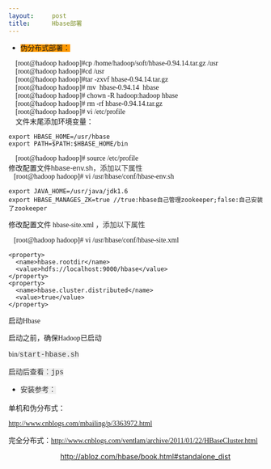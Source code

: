```yaml
---
layout:     post
title:      Hbase部署
---
```

<div id="article_content" class="article_content clearfix csdn-tracking-statistics" data-pid="blog" data-mod="popu_307" data-dsm="post">
								            <link rel="stylesheet" href="https://csdnimg.cn/release/phoenix/template/css/ck_htmledit_views-f76675cdea.css">
						<div class="htmledit_views" id="content_views">
                
<p></p>
<ul><li><span style="background-color:rgb(255,153,0);font-family:'微软雅黑';font-size:14px;">伪分布式部署：</span></li></ul><p></p>
<p></p>
<div style="font-family:'微软雅黑';font-size:14px;">
<div>    [root@hadoop hadoop]#cp /home/hadoop/soft/hbase-0.94.14.tar.gz /usr</div>
<div>    [root@hadoop hadoop]#cd /usr</div>
<div>    [root@hadoop hadoop]#tar -zxvf hbase-0.94.14.tar.gz</div>
<div>    [root@hadoop hadoop]# mv  hbase-0.94.14  hbase</div>
<div>    [root@hadoop hadoop]# chown -R hadoop:hadoop hbase</div>
<div>    [root@hadoop hadoop]# rm -rf hbase-0.94.14.tar.gz</div>
<div>    [root@hadoop hadoop]# vi /etc/profile</div>
<div>    文件末尾添加环境变量：</div>
</div>
<pre><code class="language-plain">export HBASE_HOME=/usr/hbase
export PATH=$PATH:$HBASE_HOME/bin</code></pre>
<div style="font-family:'微软雅黑';font-size:14px;">
<div>    [root@hadoop hadoop]# source /etc/profile</div>
<div>修改配置文件<span style="color:rgb(51,51,51);font-family:'����', Arial, verdana;">hbase-env.sh，添加以下属性</span></div>
<div>   [root@hadoop hadoop]# vi /usr/hbase/conf/hbase-env.sh</div>
</div>
<span style="font-family:'微软雅黑';"><span style="font-size:14px;"></span></span><pre><code class="language-plain">export JAVA_HOME=/usr/java/jdk1.6
export HBASE_MANAGES_ZK=true //true:hbase自己管理zookeeper;false:自己安装了zookeeper</code></pre><span style="font-family:'微软雅黑';font-size:14px;">修改配置文件 hbase-site.xml </span><span style="font-size:14px;color:rgb(51,51,51);font-family:'����', Arial, verdana;">，添加以下属性</span><span style="font-family:'微软雅黑';font-size:14px;"> </span><br style="font-family:'微软雅黑';font-size:14px;"><p><span style="font-family:'微软雅黑';font-size:14px;">   [root@hadoop hadoop]# vi /usr/hbase/conf/hbase-site.xml</span></p>
<pre><code class="language-plain">&lt;property&gt;  
  &lt;name&gt;hbase.rootdir&lt;/name&gt;  
  &lt;value&gt;hdfs://localhost:9000/hbase&lt;/value&gt;  
&lt;/property&gt;  
&lt;property&gt;  
  &lt;name&gt;hbase.cluster.distributed&lt;/name&gt;  
  &lt;value&gt;true&lt;/value&gt;  
&lt;/property&gt;  </code></pre>
<p><span style="font-family:'微软雅黑';font-size:14px;">启动Hbase</span></p>
<p><span style="font-family:'微软雅黑';font-size:14px;">启动之前，确保Hadoop已启动</span></p>
<p><span style="font-family:'微软雅黑';font-size:14px;">bin/</span><span style="background-color:rgb(240,240,240);color:rgb(51,51,51);font-family:'Courier New';line-height:21px;font-size:14px;">start-hbase.sh</span></p>
<p><span style="background-color:rgb(240,240,240);color:rgb(51,51,51);font-family:'Courier New';line-height:21px;font-size:14px;">启动后查看：jps</span></p>
<p></p>
<ul><li><span style="background-color:rgb(240,240,240);color:rgb(51,51,51);font-family:'Courier New';font-size:14px;line-height:21px;">安装参考：</span></li></ul><p></p>
<p><span style="font-family:'微软雅黑';font-size:14px;">单机和伪分布式：</span></p>
<p><a href="http://www.cnblogs.com/mbailing/p/3363972.html" rel="nofollow" style="font-family:'微软雅黑';font-size:14px;">http://www.cnblogs.com/mbailing/p/3363972.html</a><span style="font-family:'微软雅黑';font-size:14px;"> </span></p>
<p><span style="font-family:'微软雅黑';font-size:14px;">完全分布式：<a href="http://www.cnblogs.com/ventlam/archive/2011/01/22/HBaseCluster.html" rel="nofollow">http://www.cnblogs.com/ventlam/archive/2011/01/22/HBaseCluster.html</a></span></p>
<p>                          <a href="http://abloz.com/hbase/book.html#standalone_dist" rel="nofollow">
http://abloz.com/hbase/book.html#standalone_dist</a><br></p>
<br><p></p>
            </div>
                </div>